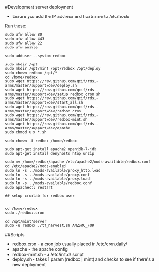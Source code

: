 #Development server deployment

* Ensure you add the IP address and hostname to /etc/hosts

Run these:

    sudo ufw allow 80
    sudo ufw allow 443
    sudo ufw allow 22
    sudo ufw enable
    
    sudo adduser --system redbox
    
    sudo mkdir /opt
    sudo mkdir /opt/mint /opt/redbox /opt/deploy
    sudo chown redbox /opt/*
    cd /home/redbox
    sudo wget https://raw.github.com/qcif/rdsi-arms/master/support/dev/deploy.sh
    sudo wget https://raw.github.com/qcif/rdsi-arms/master/support/dev/setup_redbox_cron.sh
    sudo wget https://raw.github.com/qcif/rdsi-arms/master/support/dev/start_all.sh
    sudo wget https://raw.github.com/qcif/rdsi-arms/master/support/dev/redbox.cron
    sudo wget https://raw.github.com/qcif/rdsi-arms/master/support/dev/redbox-mint.sh
    sudo wget https://raw.github.com/qcif/rdsi-arms/master/support/dev/apache
    sudo chmod u+x *.sh
    
    sudo chown -R redbox /home/redbox
    
    sudo apt-get install apache2 openjdk-7-jdk
    sudo apt-get install denyhosts htop unzip

	sudo mv /home/redbox/apache /etc/apache2/mods-available/redbox.conf
    cd /etc/apache2/mods-enabled
    sudo ln -s ../mods-available/proxy_http.load
    sudo ln -s ../mods-available/proxy.conf 
    sudo ln -s ../mods-available/proxy.load
    sudo ln -s ../mods-available/redbox.conf
    sudo apachectl restart

	## setup crontab for redbox user
	
	
    cd /home/redbox
    sudo ./redbox.cron

    cd /opt/mint/server
    sudo -u redbox ./tf_harvest.sh ANZSRC_FOR


##Scripts
* redbox.cron - a cron job usually placed in /etc/cron.daily/
* apache - the apache config
* redbox-mint.sh - a /etc/init.d/ script
* deploy.sh - takes 1 param (redbox | mint) and checks to see if there's a new deployment
